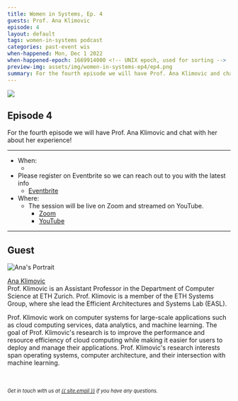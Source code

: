 ```yaml
---
title: Women in Systems, Ep. 4
guests: Prof. Ana Klimovic
episode: 4
layout: default
tags: women-in-systems podcast
categories: past-event wis
when-happened: Mon, Dec 1 2022
when-happened-epoch: 1669914000 <!-- UNIX epoch, used for sorting -->
preview-img: assets/img/women-in-systems-ep4/ep4.png
summary: For the fourth episode we will have Prof. Ana Klimovic and chat with her about her experience!
---
```


<img src="{{ 'assets/img/women-in-systems-ep4/ep4.png' | relative_url }}"/>

## Episode 4
For the fourth episode we will have Prof. Ana Klimovic and chat with her about her experience!


<!-- <div class="section-header">Submit your questions!</div>
<div class="section-content">
    <iframe class="loading-white-bg" src="https://app.sli.do/event/gvurjFQQGviwjztFyoXVbe/live/questions" height="100%" width="100%" style="min-height: 560px;"></iframe>
</div> -->

<hr>

* When:
  * <div style="font-weight: bold;" class="time-fmt-local" data-start="1669914000" data-duration="3600" data-show-timezone-link="true"></div>
* Please register on Eventbrite so we can reach out to you with the latest info
  * <a href="https://www.eventbrite.com/e/women-in-systems-ep-4-tickets-477569261517" target=_blank class="external-link">Eventbrite</a>
* Where:  
  * The session will be live on Zoom and streamed on YouTube.
    * <a href="https://ucsd.zoom.us/j/92058909296" target=_blank class="external-link">Zoom</a> 
    * <a href="https://youtu.be/xCoH8JlNkmM" target=_blank class="external-link">YouTube</a> 
<hr>


<!-- <div class="section-header">Submit your questions!</div>
<div class="section-content">
    <iframe class="loading-white-bg" src="https://app.sli.do/event/muvx8icUQr3w3kz6kNaEXA" height="100%" width="100%" style="min-height: 560px;"></iframe>
</div>
<br> -->

## Guest

<div class="bio">
<img class="headshot" src="https://anakli.inf.ethz.ch/static/media/anaklimovic_photo_800_890.bfc4b113.jpg" alt="Ana's Portrait"/>

<a target=_blank href="https://anakli.inf.ethz.ch/">Ana Klimovic</a><br>
Prof. Klimovic is an Assistant Professor in the Department of Computer Science at ETH Zurich. Prof. Klimovic is a member of the ETH Systems Group, where she lead the Efficient Architectures and Systems Lab (EASL).

Prof. Klimovic work on computer systems for large-scale applications such as cloud computing services, data analytics, and machine learning. The goal of Prof. Klimovic's research is to improve the performance and resource efficiency of cloud computing while making it easier for users to deploy and manage their applications. Prof. Klimovic's research interests span operating systems, computer architecture, and their intersection with machine learning.

</div><br>

<!-- <hr> -->
<br>
<div style="font-size: 0.8em;">
    <i>
    Get in touch with us at <a class="external-link" target='_blank' href="mailto:{{ site.email }}">{{ site.email }}</a> if you have any questions.
    </i>
</div>
<br>


